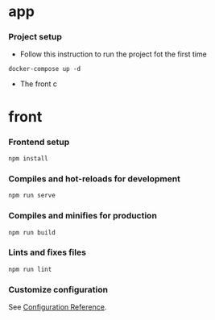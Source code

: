 # app

### Project setup
- Follow this instruction to run the project fot the first time
```
docker-compose up -d
```
- The front c

# front

### Frontend setup
```
npm install
```

### Compiles and hot-reloads for development
```
npm run serve
```

### Compiles and minifies for production
```
npm run build
```

### Lints and fixes files
```
npm run lint
```

### Customize configuration
See [Configuration Reference](https://cli.vuejs.org/config/).
